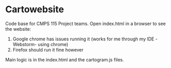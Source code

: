 # Cartowebsite
Code base for CMPS 115 Project teams.
Open index.html in a browser to see the website:
  1. Google chrome has issues running it (works for me through my IDE -Webstorm- using chrome)
  2. Firefox should run it fine however

Main logic is in the index.html and the cartogram.js files. 

